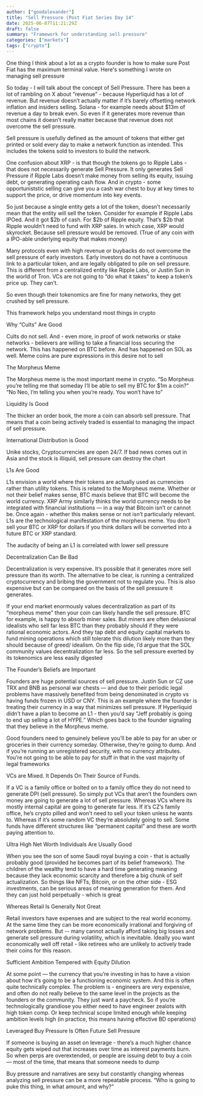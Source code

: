 ```yaml
---
author: ["goodalexander"]
title: "Sell Pressure (Post Fiat Series Day 14"
date: 2025-06-07T11:21:29Z
draft: false
summary: "Framework for understanding sell pressure"
categories: ["markets"]
tags: ["crypto"]
---
```


One thing I think about a lot as a crypto founder is how to make sure Post Fiat has the maximum terminal value. Here's something I wrote on managing sell pressure

So today - I will talk about the concept of Sell Pressure. There has been a lot of rambling on X about “revenue” - because Hyperliquid has a lot of revenue. But revenue doesn’t actually matter if it’s barely offsetting network inflation and insiders selling. Solana - for example needs about $13m of revenue a day to break even. So even if it generates more revenue than most chains it doesn’t really matter because that revenue does not overcome the sell pressure.

Sell pressure is usefully defined as the amount of tokens that either get printed or sold every day to make a network function as intended. This includes the tokens sold to investors to build the network.

One confusion about XRP - is that though the tokens go to Ripple Labs - that does not necessarily generate Sell Pressure. It only generates Sell Pressure if Ripple Labs doesn’t make money from selling its equity, issuing debt, or generating operating cash flow. And in crypto - some opportuniststic selling can give you a cash war chest to buy at key times to support the price, or drive momentum into key events. 

So just because a single entity gets a lot of the token, doesn’t necessarily mean that the entity will sell the token. Consider for example if Ripple Labs IPOed. And it got $2b of cash. For $2b of Ripple equity. That’s $2b that Ripple wouldn’t need to fund with XRP sales. In which case, XRP would skyrocket. Because sell pressure would be removed. (True of any coin with a IPO-able underlying equity that makes money)

Many protocols even with high revenue or buybacks do not overcome the sell pressure of early investors. Early investors do not have a continuous link to a particular token, and are legally obligated to pile on sell pressure. This is different from a centralized entity like Ripple Labs, or Justin Sun in the world of Tron. VCs are not going to “do what it takes” to keep a token’s price up. They can’t.

So even though their tokenomics are fine for many networks, they get crushed by sell pressure.

This framework helps you understand most things in crypto

Why “Cults” Are Good

Cults do not sell. And - even more, in proof of work networks or stake networks - believers are willing to take a financial loss securing the network. This has happened on BTC before. And has happened on SOL as well. Meme coins are pure expressions in this desire not to sell

The Morpheus Meme

The Morpheus meme is the most important meme in crypto. “So Morpheus you’re telling me that someday I’ll be able to sell my BTC for $1m a coin?” “No Neo, I’m telling you when you’re ready. You won’t have to”

Liquidity Is Good

The thicker an order book, the more a coin can absorb sell pressure. That means that a coin being actively traded is essential to managing the impact of sell pressure.

International Distribution is Good

Unike stocks, Cryptocurrencies are open 24/7. If bad news comes out in Asia and the stock is illiquid, sell pressure can destroy the chart 

L1s Are Good

L1s envision a world where their tokens are actually used as currencies rather than utility tokens. This is related to the Morpheus meme. Whether or not their belief makes sense, BTC maxis believe that BTC will become the world currency. XRP Army similarly thinks the world currency needs to be integrated with financial institutions — in a way that Bitcoin isn’t or cannot be. Once again - whether this makes sense or not isn’t particularly relevant. L1s are the technological manifestation of the morpheus meme. You don’t sell your BTC or XRP for dollars if you think dollars will be converted into a future BTC or XRP standard.

The audacity of being an L1 is correlated with lower sell pressure 

Decentralization Can Be Bad

Decentralization is very expensive. It’s possible that it generates more sell pressure than its worth. The alternative to be clear, is running a centralized cryptocurrency and bribing the government not to regulate you. This is also expensive but can be compared on the basis of the sell pressure it generates.

If your end market enormously values decentralization as part of its “morpheus meme” then your coin can likely handle the sell pressure. BTC for example, is happy to absorb miner sales. But miners are often delusional idealists who sell far less BTC than they probably should if they were rational economic actors. And they tap debt and equity capital markets to fund mining operations which still tolerate this dilution likely more than they should because of greed/ idealism. On the flip side, I’d argue that the SOL community values decentralization far less. So the sell pressure exerted by its tokenomics are less easily digested

The Founder’s Beliefs are Important

Founders are huge potential sources of sell pressure. Justin Sun or CZ use TRX and BNB as personal war chests — and due to their periodic legal problems have massively benefited from being denominated in crypto vs having funds frozen in USD or CNY. This is an example where the founder is treating their currency in a way that minimizes sell pressure. If Hyperliquid didn’t have a plan to become an L1 - then you’d say “Jeff probably is going to end up selling a lot of HYPE.” Which goes back to the founder signaling that they believe in the Morpheus meme.

Good founders need to genuinely believe you’ll be able to pay for an uber or groceries in their currency someday. Otherwise, they’re going to dump. And if you’re running an unregistered security, with no currency attributes. You’re not going to be able to pay for stuff in that in the vast majority of legal frameworks

VCs are Mixed. It Depends On Their Source of Funds.

If a VC is a family office or bolted on to a family office they do not need to generate DPI (sell pressure). So simply put VCs that aren’t the founders own money are going to generate a lot of sell pressure. Whereas VCs where its mostly internal capital are going to generate far less. If it’s CZ’s family office, he’s crypto pilled and won’t need to sell your token unless he wants to. Whereas if it’s some random VC they’re absolutely going to sell. Some funds have different structures like “permanent capital” and these are worth paying attention to.

Ultra High Net Worth Individuals Are Usually Good

When you see the son of some Saudi royal buying a coin - that is actually probably good (provided he becomes part of its belief framework). The children of the wealthy tend to have a hard time generating meaning because they lack economic scarcity and therefore a big chunk of self actualization. So things like NFTs, Bitcoin, or on the other side - ESG investments, can be serious areas of meaning generation for them. And they can just hold perpetually - which is great

Whereas Retail Is Generally Not Great

Retail investors have expenses and are subject to the real world economy. At the same time they can be more economically irrational and forgiving of network problems. But -- many cannot actually afford taking big losses and generate sell pressure during volatility, which is inevitable. Ideally you want economically well off retail - like retirees who are unlikely to actively trade their coins for this reason.

Sufficient Ambition Tempered with Equity Dilution

At some point — the currency that you’re investing in has to have a vision about how it’s going to be a functioning economic system. And this is often quite technically complex. The problem is - engineers are very expensive, and often do not really believe to the same level in the projects as the founders or the community. They just want a paycheck. So if you’re technologically grandiose you either need to have engineer zealots with high token comp. Or keep technical scope limited enough while keeping ambition levels high (in practice, this means having effective BD operations)

Leveraged Buy Pressure Is Often Future Sell Pressure

If someone is buying an asset on leverage - there’s a much higher chance equity gets wiped out that increases over time as interest payments burn. So when perps are overextended, or people are issuing debt to buy a coin — most of the time, that means that someone needs to dump

Buy pressure and narratives are sexy but constantly changing whereas analyzing sell pressure can be a more repeatable process. “Who is going to puke this thing, in what amount, and why?”


<div style="height: 30vh">  
    <script 
        src="https://cdn.jsdelivr.net/ghost/signup-form@~0.2/umd/signup-form.min.js" 
        data-background-color="#2B2B2B"    
        data-text-color="#ffffff"
        data-button-color="#2d2d2d"       
        data-button-text-color="#ffffff"
        data-title="goodalexander" 
        data-description="Navigating the Post Fiat reality" 
        data-site="https://goodalexander.ghost.io/" 
        data-locale="en" 
        async>
    </script>
</div>
